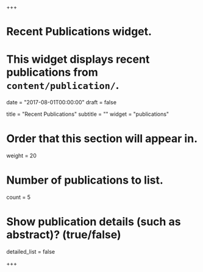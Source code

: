 +++
# Recent Publications widget.
# This widget displays recent publications from `content/publication/`.

date = "2017-08-01T00:00:00"
draft = false

title = "Recent Publications"
subtitle = ""
widget = "publications"

# Order that this section will appear in.
weight = 20

# Number of publications to list.
count = 5

# Show publication details (such as abstract)? (true/false)
detailed_list = false

+++

